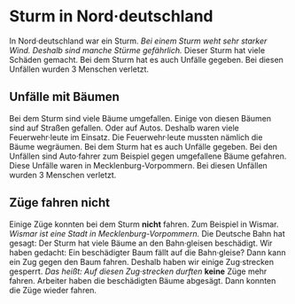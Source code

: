 # Sturm in Nord·deutschland

In Nord·deutschland war ein Sturm. 
*Bei einem Sturm weht sehr starker Wind.* 
*Deshalb sind manche Stürme gefährlich.* Dieser Sturm hat viele Schäden gemacht. Bei dem Sturm hat es auch Unfälle gegeben. Bei diesen Unfällen wurden 3 Menschen verletzt. 

## Unfälle mit Bäumen
Bei dem Sturm sind viele Bäume umgefallen. Einige von diesen Bäumen sind auf Straßen gefallen. Oder auf Autos. Deshalb waren viele Feuerwehr·leute im Einsatz. Die Feuerwehr·leute mussten nämlich die Bäume wegräumen. Bei dem Sturm hat es auch Unfälle gegeben. Bei den Unfällen sind Auto·fahrer zum Beispiel gegen umgefallene Bäume gefahren. Diese Unfälle waren in Mecklenburg-Vorpommern. Bei diesen Unfällen wurden 3 Menschen verletzt. 

## Züge fahren nicht
Einige Züge konnten bei dem Sturm **nicht** fahren. Zum Beispiel in Wismar. 
*Wismar ist eine Stadt in Mecklenburg-Vorpommern.* Die Deutsche Bahn hat gesagt: Der Sturm hat viele Bäume an den Bahn·gleisen beschädigt. Wir haben gedacht: Ein beschädigter Baum fällt auf die Bahn·gleise? Dann kann ein Zug gegen den Baum fahren. Deshalb haben wir einige Zug·strecken gesperrt. *Das heißt:* 
*Auf diesen Zug·strecken durften* **keine** Züge mehr fahren. Arbeiter haben die beschädigten Bäume abgesägt. Dann konnten die Züge wieder fahren. 
